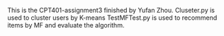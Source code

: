 This is the CPT401-assignment3 finished by Yufan Zhou.
Cluseter.py is used to cluster users by K-means
TestMFTest.py is used to recommend items by MF and evaluate the algorithm.
